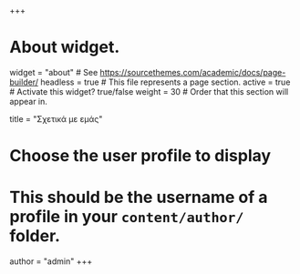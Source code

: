 +++
# About widget.
widget = "about"  # See https://sourcethemes.com/academic/docs/page-builder/
headless = true  # This file represents a page section.
active = true  # Activate this widget? true/false
weight = 30  # Order that this section will appear in.

title = "Σχετικά με εμάς"

# Choose the user profile to display
# This should be the username of a profile in your `content/author/` folder.
author = "admin"
+++
